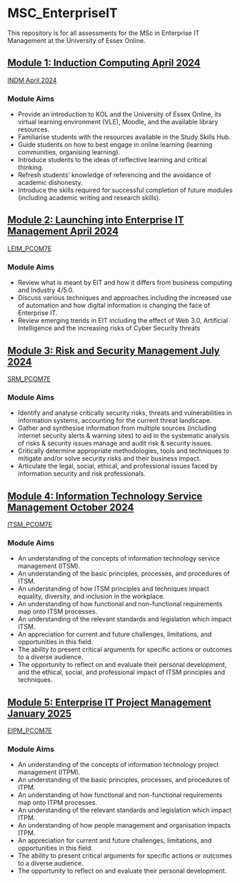 # MSC_EnterpriseIT
This repository is for all assessments for the MSc in Enterprise IT Management at the University of Essex Online.

## [Module 1: Induction Computing April 2024](./INDM/README.md)
[INDM April 2024](./INDM/README.md)
### Module Aims
- Provide an introduction to KOL and the University of Essex Online, its virtual learning environment (VLE), Moodle, and the available library resources.
- Familiarise students with the resources available in the Study Skills Hub.
- Guide students on how to best engage in online learning (learning communities, organising learning).
- Introduce students to the ideas of reflective learning and critical thinking.
- Refresh students’ knowledge of referencing and the avoidance of academic dishonesty.
- Introduce the skills required for successful completion of future modules (including academic writing and research skills).

## [Module 2: Launching into Enterprise IT Management April 2024](./LEIM_PCOM7E/README.md)
[LEIM_PCOM7E](./LEIM/README.md)
### Module Aims
- Review what is meant by EIT and how it differs from business computing and Industry 4/5.0.
- Discuss various techniques and approaches including the increased use of automation and how digital information is changing the face of Enterprise IT.
- Review emerging trends in EIT including the effect of Web 3.0, Artificial Intelligence and the increasing risks of Cyber Security threats

## [Module 3: Risk and Security Management July 2024](./SRM/README.md)
[SRM_PCOM7E](./SRM/README.md)
### Module Aims
- Identify and analyse critically security risks, threats and vulnerabilities in information systems, accounting for the current threat landscape.
- Gather and synthesise information from multiple sources (including internet security alerts & warning sites) to aid in the systematic analysis of risks & security issues manage and audit risk & security issues.
- Critically determine appropriate methodologies, tools and techniques to mitigate and/or solve security risks and their business impact.
- Articulate the legal, social, ethical, and professional issues faced by information security and risk professionals.

## [Module 4: Information Technology Service Management October 2024](./ITSM/README.md)
[ITSM_PCOM7E](./ITSM/README.md)
### Module Aims
- An understanding of the concepts of information technology service management (ITSM).
- An understanding of the basic principles, processes, and procedures of ITSM.
- An understanding of how ITSM principles and techniques impact equality, diversity, and inclusion in the workplace.
- An understanding of how functional and non-functional requirements map onto ITSM processes.
- An understanding of the relevant standards and legislation which impact ITSM.
- An appreciation for current and future challenges, limitations, and opportunities in this field.
- The ability to present critical arguments for specific actions or outcomes to a diverse audience.
- The opportunity to reflect on and evaluate their personal development, and the ethical, social, and professional impact of ITSM principles and techniques.

## [Module 5: Enterprise IT Project Management January 2025](./ITPM/README.md)
[EIPM_PCOM7E](./EITPM/README.md)
### Module Aims
- An understanding of the concepts of information technology project management (ITPM).
- An understanding of the basic principles, processes, and procedures of ITPM.
- An understanding of how functional and non-functional requirements map onto ITPM processes.
- An understanding of the relevant standards and legislation which impact ITPM.
- An understanding of how people management and organisation impacts ITPM.
- An appreciation for current and future challenges, limitations, and opportunities in this field.
- The ability to present critical arguments for specific actions or outcomes to a diverse audience.
- The opportunity to reflect on and evaluate their personal development.
